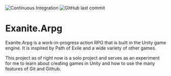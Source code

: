 ![Continuous Integration](https://github.com/Exanite/Exanite.Arpg/workflows/Continuous%20Integration/badge.svg?branch=master)
![GitHub last commit](https://img.shields.io/github/last-commit/Exanite/Exanite.Arpg)

# Exanite.Arpg

Exanite.Arpg is a work-in-progress action RPG that is built in the Unity game engine. It is inspired by Path of Exile and a wide variety of other games.

This project as of right now is a solo project and serves as an experiment for me to learn about creating games in Unity and how to use the many features of Git and Github.
